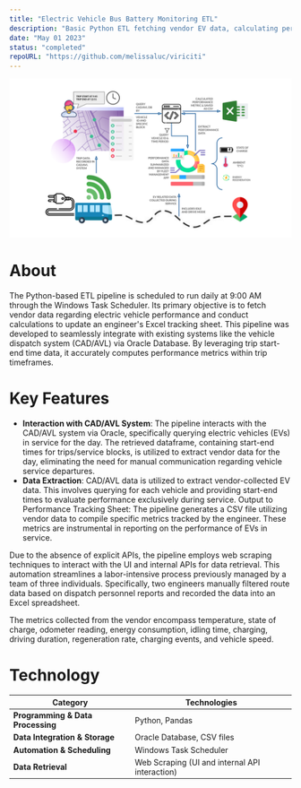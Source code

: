 ```yaml
---
title: "Electric Vehicle Bus Battery Monitoring ETL"
description: "Basic Python ETL fetching vendor EV data, calculating performance metrics and writing to an Excel tracking sheet"
date: "May 01 2023"
status: "completed"
repoURL: "https://github.com/melissaluc/viriciti"
---
```

![concept](./chargepoint-cadavl.svg)
# About
The Python-based ETL pipeline is scheduled to run daily at 9:00 AM through the Windows Task Scheduler. Its primary objective is to fetch vendor data regarding electric vehicle performance and conduct calculations to update an engineer's Excel tracking sheet. This pipeline was developed to seamlessly integrate with existing systems like the vehicle dispatch system (CAD/AVL) via Oracle Database. By leveraging trip start-end time data, it accurately computes performance metrics within trip timeframes.

# Key Features
- **Interaction with CAD/AVL System**: The pipeline interacts with the CAD/AVL system via Oracle, specifically querying electric vehicles (EVs) in service for the day. The retrieved dataframe, containing start-end times for trips/service blocks, is utilized to extract vendor data for the day, eliminating the need for manual communication regarding vehicle service departures.
- **Data Extraction**: CAD/AVL data is utilized to extract vendor-collected EV data. This involves querying for each vehicle and providing start-end times to evaluate performance exclusively during service.
Output to Performance Tracking Sheet: The pipeline generates a CSV file utilizing vendor data to compile specific metrics tracked by the engineer. These metrics are instrumental in reporting on the performance of EVs in service.


Due to the absence of explicit APIs, the pipeline employs web scraping techniques to interact with the UI and internal APIs for data retrieval. This automation streamlines a labor-intensive process previously managed by a team of three individuals. Specifically, two engineers manually filtered route data based on dispatch personnel reports and recorded the data into an Excel spreadsheet.

The metrics collected from the vendor encompass temperature, state of charge, odometer reading, energy consumption, idling time, charging, driving duration, regeneration rate, charging events, and vehicle speed. 

# Technology
| **Category**                | Technologies                                                               |
|-----------------------------|---------------------------------------------------------------------------------------|
| **Programming & Data Processing** | Python, Pandas                                                |
| **Data Integration & Storage**    | Oracle Database, CSV files                     |
| **Automation & Scheduling**       | Windows Task Scheduler                                                          |
| **Data Retrieval**                | Web Scraping (UI and internal API interaction)                                   |

